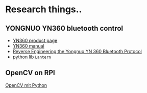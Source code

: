 <!--lint disable list-item-indent-->
<!--lint disable list-item-bullet-indent-->

# Research things..

## YONGNUO YN360 bluetooth control
- [YN360 product page](http://hkyongnuo.com/e-detaily.php?ID=375)
- [YN360 manual](http://yongnuoebay.com/gw/YN360sms.pdf)
- [Reverse Engineering the Yongnuo YN 360 Bluetooth Protocol](https://www.youtube.com/watch?v=wmpdj9N6pC0)
- [python lib `Lantern`](https://github.com/kenkeiter/lantern)

## OpenCV on RPI
[OpenCV mit Python](https://www.hackerspace-ffm.de/wiki/index.php?title=OpenCV_mit_Python)
